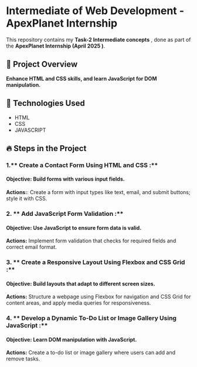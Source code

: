 # Intermediate of Web Development - ApexPlanet Internship

This repository contains my **Task-2 Intermediate concepts** , done as part of the **ApexPlanet Internship (April 2025 )**.

## 📌 Project Overview
**Enhance HTML and CSS skills, and learn JavaScript for DOM manipulation.**

## 🚀 Technologies Used
- HTML
- CSS
- JAVASCRIPT

## 🔥 Steps in the Project
### 1.** Create a Contact Form Using HTML and CSS  :** 
#### **Objective:** Build forms with various input fields.
**Actions:**: Create a form with input types like text, email, and submit buttons; style it with CSS.
### 2. ** Add JavaScript Form Validation :**
#### **Objective:**  Use JavaScript to ensure form data is valid.
**Actions:** Implement form validation that checks for required fields and correct email format.
### 3. ** Create a Responsive Layout Using Flexbox and CSS Grid  :** 
#### **Objective:**  Build layouts that adapt to different screen sizes.
**Actions:** Structure a webpage using Flexbox for navigation and CSS Grid for content areas, and apply media queries for responsiveness.
### 4. ** Develop a Dynamic To-Do List or Image Gallery Using JavaScript :**
#### **Objective:**  Learn DOM manipulation with JavaScript.
**Actions:** Create a to-do list or image gallery where users can add and remove tasks.



